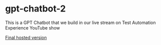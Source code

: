 # gpt-chatbot-2
This is a GPT Chatbot that we build in our live stream on Test Automation Experience YouTube show

[Final hosted version](https://gpt-chatbot-live.netlify.app/)
